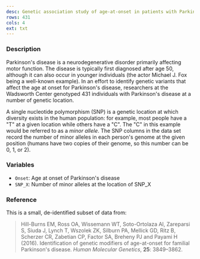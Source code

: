 ```yaml
---
desc: Genetic association study of age-at-onset in patients with Parkinson's disease
rows: 431
cols: 4
ext: txt
---
```


### Description

Parkinson's disease is a neurodegenerative disorder primarily affecting motor function.  The disease is typically first diagnosed after age 50, although it can also occur in younger individuals (the actor Michael J. Fox being a well-known example).  In an effort to identify genetic variants that affect the age at onset for Parkinson's disease, researchers at the Wadsworth Center genotyped 431 individuals with Parkinson's disease at a number of genetic location.

A single nucleotide polymorphism (SNP) is a genetic location at which diversity exists in the human population: for example, most people have a "T" at a given location while others have a "C".  The "C" in this example would be referred to as a *minor allele*.  The SNP columns in the data set record the number of minor alleles in each person's genome at the given position (humans have two copies of their genome, so this number can be 0, 1, or 2).

### Variables

* `Onset`: Age at onset of Parkinson's disease
* `SNP_X`: Number of minor alleles at the location of SNP_X

### Reference

This is a small, de-identified subset of data from:

> Hill-Burns EM, Ross OA, Wissemann WT, Soto-Ortolaza AI, Zareparsi S, Siuda J, Lynch T, Wszolek ZK, Silburn PA, Mellick GD, Ritz B, Scherzer CR, Zabetian CP, Factor SA, Breheny PJ and Payami H (2016). Identification of genetic modifiers of age-at-onset for familial Parkinson's disease. *Human Molecular Genetics*, **25**: 3849–3862.
